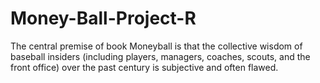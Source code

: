 # Money-Ball-Project-R
The central premise of book Moneyball is that the collective wisdom of baseball insiders (including players, managers, coaches, scouts, and the front office) over the past century is subjective and often flawed.
